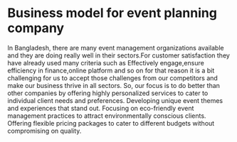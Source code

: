 # Business model for event planning company
In Bangladesh, there are many event management organizations available and they are doing really well in their sectors.For customer satisfaction they have already used many criteria such as Effectively engage,ensure efficiency in finance,online platform and so on for that reason it is a bit challenging for us to accept those challenges from our competitors and make our business thrive in all sectors.  So, our focus is to do better than other companies by offering highly personalized services to cater to individual client needs and preferences. Developing unique event themes and experiences that stand out. Focusing on eco-friendly event management practices to attract environmentally conscious clients. Offering flexible pricing packages to cater to different budgets without compromising on quality.
